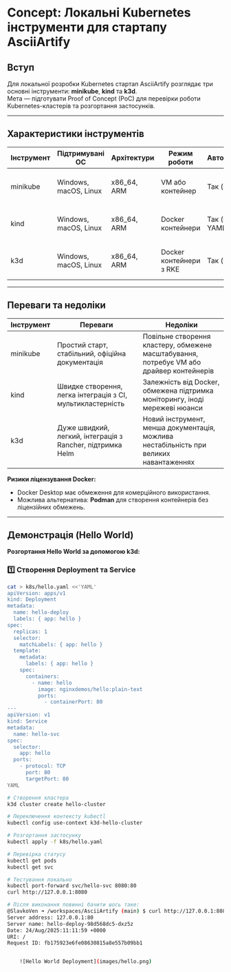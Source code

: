 # Concept: Локальні Kubernetes інструменти для стартапу AsciiArtify

## Вступ

Для локальної розробки Kubernetes стартап AsciiArtify розглядає три основні інструменти: **minikube**, **kind** та **k3d**.  
Мета — підготувати Proof of Concept (PoC) для перевірки роботи Kubernetes-кластерів та розгортання застосунків.

---

## Характеристики інструментів

| Інструмент | Підтримувані ОС | Архітектури | Режим роботи | Автоматизація | Додаткові функції |
|------------|----------------|------------|--------------|---------------|------------------|
| minikube   | Windows, macOS, Linux | x86_64, ARM | VM або контейнер | Так (CLI) | Dashboard, addon-менеджер, підтримка Helm |
| kind       | Windows, macOS, Linux | x86_64, ARM | Docker контейнери | Так (CLI + YAML) | Мультикластерні кластери, швидке створення |
| k3d        | Windows, macOS, Linux | x86_64, ARM | Docker контейнери з RKE | Так (CLI) | Легкий кластер, швидкий старт, інтеграція з Helm та Rancher |

---

## Переваги та недоліки

| Інструмент | Переваги | Недоліки |
|------------|----------|----------|
| minikube   | Простий старт, стабільний, офіційна документація | Повільне створення кластеру, обмежене масштабування, потребує VM або драйвер контейнерів |
| kind       | Швидке створення, легка інтеграція з CI, мультикластерність | Залежність від Docker, обмежена підтримка моніторингу, іноді мережеві нюанси |
| k3d        | Дуже швидкий, легкий, інтеграція з Rancher, підтримка Helm | Новий інструмент, менша документація, можлива нестабільність при великих навантаженнях |

**Ризики ліцензування Docker:**  
- Docker Desktop має обмеження для комерційного використання.  
- Можлива альтернатива: **Podman** для створення контейнерів без ліцензійних обмежень.  

---

## Демонстрація (Hello World)

**Розгортання Hello World за допомогою k3d:**

### 1️⃣ Створення Deployment та Service
```bash
cat > k8s/hello.yaml <<'YAML'
apiVersion: apps/v1
kind: Deployment
metadata:
  name: hello-deploy
  labels: { app: hello }
spec:
  replicas: 1
  selector:
    matchLabels: { app: hello }
  template:
    metadata:
      labels: { app: hello }
    spec:
      containers:
        - name: hello
          image: nginxdemos/hello:plain-text
          ports:
            - containerPort: 80
---
apiVersion: v1
kind: Service
metadata:
  name: hello-svc
spec:
  selector:
    app: hello
  ports:
    - protocol: TCP
      port: 80
      targetPort: 80
YAML

# Створення кластера
k3d cluster create hello-cluster

# Переключення контексту kubectl
kubectl config use-context k3d-hello-cluster

# Розгортання застосунку
kubectl apply -f k8s/hello.yaml

# Перевірка статусу
kubectl get pods
kubectl get svc

# Тестування локально
kubectl port-forward svc/hello-svc 8080:80
curl http://127.0.0.1:8080

# Після виконання повинні бачити шось таке:  
@SlavkoVen ➜ /workspaces/AsciiArtify (main) $ curl http://127.0.0.1:8080
Server address: 127.0.0.1:80
Server name: hello-deploy-98d568dc5-dxz5z
Date: 24/Aug/2025:11:11:59 +0000
URI: /
Request ID: fb175923e6fe08630815a8e557b09bb1


	![Hello World Deployment](images/hello.png)






